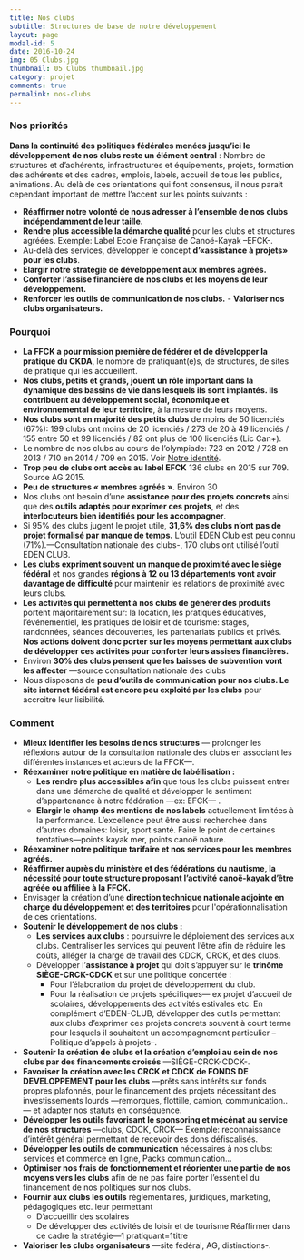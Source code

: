 ```yaml
---
title: Nos clubs
subtitle: Structures de base de notre développement
layout: page
modal-id: 5
date: 2016-10-24
img: 05 Clubs.jpg
thumbnail: 05 Clubs thumbnail.jpg
category: projet
comments: true
permalink: nos-clubs
---
```


### Nos priorités

**Dans la continuité des politiques fédérales menées jusqu’ici le développement de nos clubs reste un élément central** : Nombre de structures et d’adhérents, infrastructures et équipements, projets, formation des adhérents et des cadres, emplois, labels, accueil de tous les publics, animations. Au delà de ces orientations qui font consensus, il nous parait cependant important de mettre l’accent sur les points suivants :

  - **Réaffirmer notre volonté de nous adresser à l’ensemble de nos clubs indépendamment de leur taille.**
  - **Rendre plus accessible la démarche qualité** pour les clubs et structures agréées. Exemple: Label Ecole Française de Canoë-Kayak –EFCK-.
  -  Au-delà des services, développer le concept **d’«assistance à projets» pour les clubs**.
  - **Elargir notre stratégie de développement aux membres agréés.**
  - **Conforter l’assise financière de nos clubs et les moyens de leur développement.**
  - **Renforcer les outils de communication de nos clubs.**   - **Valoriser nos clubs organisateurs.**

### Pourquoi

  - **La FFCK a pour mission première de fédérer et de développer la pratique du CKDA**, le nombre de pratiquant(e)s, de structures, de sites de pratique qui les accueillent.
  - **Nos clubs, petits et grands, jouent un rôle important dans la dynamique des bassins de vie dans lesquels ils sont implantés. Ils contribuent au développement social, économique et environnemental de leur territoire**, à la mesure de leurs moyens.
  - **Nos clubs sont en majorité des petits clubs** de moins de 50 licenciés (67%): 199 clubs ont moins de 20 licenciés / 273 de 20 à 49 licenciés / 155 entre 50 et 99 licenciés / 82 ont plus de 100 licenciés (Lic Can+).
  - Le nombre de nos clubs au cours de l’olympiade: 723 en 2012 / 728 en 2013 / 710 en 2014 / 709 en 2015. Voir [Notre identité](/notre-identite).
  - **Trop peu de clubs ont accès au label EFCK** 136 clubs en 2015 sur 709. Source AG 2015.
  - **Peu de structures « membres agréés »**. Environ 30
  - Nos clubs ont besoin d’une **assistance pour des projets concrets** ainsi que des **outils adaptés pour exprimer ces projets**, et des **interlocuteurs bien identifiés pour les accompagner**.
  - Si 95% des clubs jugent le projet utile, **31,6% des clubs n’ont pas de projet formalisé par manque de temps.** L’outil EDEN Club est peu connu (71%).—Consultation nationale des clubs-, 170 clubs ont utilisé l’outil EDEN CLUB.
  - **Les clubs expriment souvent un manque de proximité avec le siège fédéral** et nos grandes **régions à 12 ou 13 départements vont avoir davantage de difficulté** pour maintenir les relations de proximité avec leurs clubs.
  - **Les activités qui permettent à nos clubs de générer des produits** portent majoritairement sur: la location, les pratiques éducatives, l’événementiel, les pratiques de loisir et de tourisme: stages, randonnées, séances découvertes, les partenariats publics et privés. **Nos actions doivent donc porter sur les moyens permettant aux clubs de développer ces activités pour conforter leurs assises financières.**
  - Environ **30% des clubs pensent que les baisses de subvention vont les affecter** —source consultation nationale des clubs
  - Nous disposons de **peu d’outils de communication pour nos clubs. Le site internet fédéral est encore peu exploité par les clubs** pour accroitre leur lisibilité.

### Comment

  - **Mieux identifier les besoins de nos structures** — prolonger les réflexions autour de la consultation nationale des clubs en associant les différentes instances et acteurs de la FFCK—.
  - **Réexaminer notre politique en matière de labéllisation :**
    - **Les rendre plus accessibles afin** que tous les clubs puissent entrer dans une démarche de qualité et développer le sentiment d’appartenance à notre fédération —ex: EFCK— .
    - **Elargir le champ des mentions de nos labels** actuellement limitées à la performance. L’excellence peut être aussi recherchée dans d’autres domaines: loisir, sport santé. Faire le point de certaines tentatives—points kayak mer, points canoë nature.
  - **Réexaminer notre politique tarifaire et nos services pour les membres agréés.**
  - **Réaffirmer auprès du ministère et des fédérations du nautisme, la nécessité pour toute structure proposant l’activité canoë-kayak d’être agréée ou affiliée à la FFCK.**
  - Envisager la création d’une **direction technique nationale adjointe en charge du développement et des territoires** pour l'opérationnalisation de ces orientations.
  - **Soutenir le développement de nos clubs :**
    - **Les services aux clubs** : poursuivre le déploiement des services aux clubs. Centraliser les services qui peuvent l’être afin de réduire les coûts, alléger la charge de travail des CDCK, CRCK, et des clubs.
    - Développer l’**assistance à projet** qui doit s’appuyer sur le **trinôme SIÈGE-CRCK-CDCK** et sur une politique concertée :
      - Pour l’élaboration du projet de développement du club.
      - Pour la réalisation de projets spécifiques— ex projet d’accueil de scolaires, développements des activités estivales etc. En complément d’EDEN-CLUB, développer des outils permettant aux clubs d’exprimer ces projets concrets souvent à court terme pour lesquels il souhaitent un accompagnement particulier –Politique d’appels à projets–.
  - **Soutenir la création de clubs et la création d’emploi au sein de nos clubs par des financements croisés** —SIÈGE-CRCK-CDCK-.
  - **Favoriser la création avec les CRCK et CDCK de FONDS DE DEVELOPPEMENT pour les clubs** —prêts sans intérêts sur fonds propres plafonnés, pour le financement des projets nécessitant des investissements lourds —remorques, flottille, camion, communication..— et adapter nos statuts en conséquence.
  - **Développer les outils favorisant le sponsoring et mécénat au service de nos structures** —clubs, CDCK, CRCK— Exemple: reconnaissance d’intérêt général permettant de recevoir des dons défiscalisés.
  - **Développer les outils de communication** nécessaires à nos clubs: services et commerce en ligne, Packs communication...
  - **Optimiser nos frais de fonctionnement et réorienter une partie de nos moyens vers les clubs** afin de ne pas faire porter l’essentiel du financement de nos politiques sur nos clubs.
  - **Fournir aux clubs les outils** règlementaires, juridiques, marketing, pédagogiques etc. leur permettant
    - D’accueillir des scolaires
    - De développer des activités de loisir et de tourisme Réaffirmer dans ce cadre la stratégie—1 pratiquant=1titre
  - **Valoriser les clubs organisateurs** —site fédéral, AG, distinctions-.
